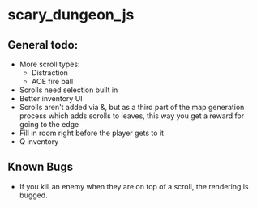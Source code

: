 # scary_dungeon_js

## General todo:
- More scroll types:
    - Distraction
    - AOE fire ball
- Scrolls need selection built in
- Better inventory UI
- Scrolls aren't added via &, but as a third part of the map generation process which adds scrolls to leaves, this way you get a reward for going to the edge
- Fill in room right before the player gets to it
- Q inventory

## Known Bugs
- If you kill an enemy when they are on top of a scroll, the rendering is bugged.
